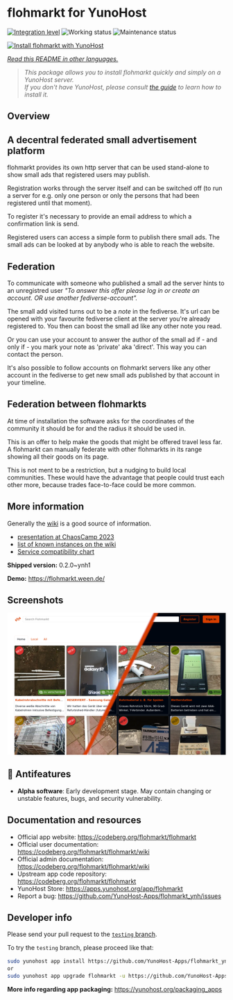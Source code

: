 <!--
N.B.: This README was automatically generated by <https://github.com/YunoHost/apps/tree/master/tools/readme_generator>
It shall NOT be edited by hand.
-->

# flohmarkt for YunoHost

[![Integration level](https://dash.yunohost.org/integration/flohmarkt.svg)](https://ci-apps.yunohost.org/ci/apps/flohmarkt/) ![Working status](https://ci-apps.yunohost.org/ci/badges/flohmarkt.status.svg) ![Maintenance status](https://ci-apps.yunohost.org/ci/badges/flohmarkt.maintain.svg)

[![Install flohmarkt with YunoHost](https://install-app.yunohost.org/install-with-yunohost.svg)](https://install-app.yunohost.org/?app=flohmarkt)

*[Read this README in other languages.](./ALL_README.md)*

> *This package allows you to install flohmarkt quickly and simply on a YunoHost server.*  
> *If you don't have YunoHost, please consult [the guide](https://yunohost.org/install) to learn how to install it.*

## Overview

## A decentral federated small advertisement platform

flohmarkt provides its own http server that can be used stand-alone to show small ads that registered users may publish. 

Registration works through the server itself and can be switched off (to run a server for e.g. only one person or only the persons that had been registered until that moment).

To register it's necessary to provide an email address to which a confirmation link is send.

Registered users can access a simple form to publish there small ads. The small ads can be looked at by anybody who is able to reach the website.

## Federation

To communicate with someone who published a small ad the server hints to an unregistred user _"To answer this offer please log in or create an account. OR use another fediverse-account"._

The small add visited turns out to be a _note_ in the fediverse. It's url can be opened with your favourite fediverse client at the server you're already registered to. You then can boost the small ad like any other note you read.

Or you can use your account to answer the author of the small ad if - and only if - you mark your note as 'private' aka 'direct'. This way you can contact the person.

It's also possible to follow accounts on flohmarkt servers like any other account in the fediverse to get new small ads published by that account in your timeline.

## Federation between flohmarkts

At time of installation the software asks for the coordinates of the community it should be for and the radius it should be used in.

This is an offer to help make the goods that might be offered travel less far. A flohmarkt can manually federate with other flohmarkts in its range showing all their goods on its page.

This is not ment to be a restriction, but a nudging to build local communities. These would have the advantage that people could trust each other more, because trades face-to-face could be more common.

## More information

Generally the [wiki](https://codeberg.org/flohmarkt/flohmarkt/wiki) is a good source of information.

* [presentation at ChaosCamp 2023](https://media.ccc.de/v/camp2023-57168-flohmarkt#l=eng&t=213)
* [list of known instances on the wiki](https://codeberg.org/flohmarkt/flohmarkt/wiki/flohmarkt-instances)
* [Service compatibility chart](https://codeberg.org/flohmarkt/flohmarkt/wiki/Service-compatibility-chart)


**Shipped version:** 0.2.0~ynh1

**Demo:** <https://flohmarkt.ween.de/>

## Screenshots

![Screenshot of flohmarkt](./doc/screenshots/screenshot.png)

## :red_circle: Antifeatures

- **Alpha software**: Early development stage. May contain changing or unstable features, bugs, and security vulnerability.

## Documentation and resources

- Official app website: <https://codeberg.org/flohmarkt/flohmarkt>
- Official user documentation: <https://codeberg.org/flohmarkt/flohmarkt/wiki>
- Official admin documentation: <https://codeberg.org/flohmarkt/flohmarkt/wiki>
- Upstream app code repository: <https://codeberg.org/flohmarkt/flohmarkt>
- YunoHost Store: <https://apps.yunohost.org/app/flohmarkt>
- Report a bug: <https://github.com/YunoHost-Apps/flohmarkt_ynh/issues>

## Developer info

Please send your pull request to the [`testing` branch](https://github.com/YunoHost-Apps/flohmarkt_ynh/tree/testing).

To try the `testing` branch, please proceed like that:

```bash
sudo yunohost app install https://github.com/YunoHost-Apps/flohmarkt_ynh/tree/testing --debug
or
sudo yunohost app upgrade flohmarkt -u https://github.com/YunoHost-Apps/flohmarkt_ynh/tree/testing --debug
```

**More info regarding app packaging:** <https://yunohost.org/packaging_apps>
